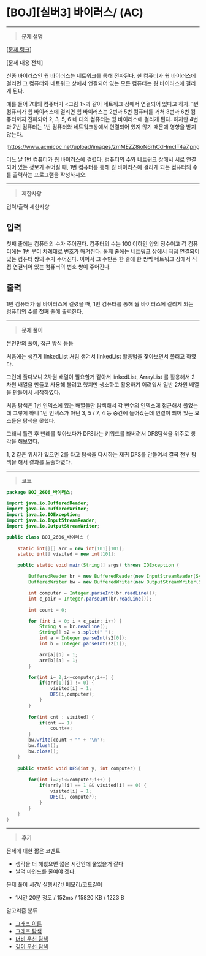 # [BOJ][실버3] 바이러스/ (AC)

---

> **문제 설명**
> 

[[문제 링크](https://www.acmicpc.net/problem/2606)]

[문제 내용 전체]

신종 바이러스인 웜 바이러스는 네트워크를 통해 전파된다. 한 컴퓨터가 웜 바이러스에 걸리면 그 컴퓨터와 네트워크 상에서 연결되어 있는 모든 컴퓨터는 웜 바이러스에 걸리게 된다.

예를 들어 7대의 컴퓨터가 <그림 1>과 같이 네트워크 상에서 연결되어 있다고 하자. 1번 컴퓨터가 웜 바이러스에 걸리면 웜 바이러스는 2번과 5번 컴퓨터를 거쳐 3번과 6번 컴퓨터까지 전파되어 2, 3, 5, 6 네 대의 컴퓨터는 웜 바이러스에 걸리게 된다. 하지만 4번과 7번 컴퓨터는 1번 컴퓨터와 네트워크상에서 연결되어 있지 않기 때문에 영향을 받지 않는다.

!https://www.acmicpc.net/upload/images/zmMEZZ8ioN6rhCdHmcIT4a7.png

어느 날 1번 컴퓨터가 웜 바이러스에 걸렸다. 컴퓨터의 수와 네트워크 상에서 서로 연결되어 있는 정보가 주어질 때, 1번 컴퓨터를 통해 웜 바이러스에 걸리게 되는 컴퓨터의 수를 출력하는 프로그램을 작성하시오.

---

> **제한사항**
> 

입력/출력 제한사항

## 입력

첫째 줄에는 컴퓨터의 수가 주어진다. 컴퓨터의 수는 100 이하인 양의 정수이고 각 컴퓨터에는 1번 부터 차례대로 번호가 매겨진다. 둘째 줄에는 네트워크 상에서 직접 연결되어 있는 컴퓨터 쌍의 수가 주어진다. 이어서 그 수만큼 한 줄에 한 쌍씩 네트워크 상에서 직접 연결되어 있는 컴퓨터의 번호 쌍이 주어진다.

## 출력

1번 컴퓨터가 웜 바이러스에 걸렸을 때, 1번 컴퓨터를 통해 웜 바이러스에 걸리게 되는 컴퓨터의 수를 첫째 줄에 출력한다.

---

> **문제 풀이**
> 

본인만의 풀이, 접근 방식 등등

처음에는 생긴게 linkedList 처럼 생겨서 linkedList 활용법을 찾아보면서 풀려고 하였다.

그런데 풀다보니 2차원 배열이 필요할거 같아서 linkedList, ArrayList 를 활용해서 2차원 배열을 만들고 사용해 볼려고 했지만 생소하고 활용하기 어려워서 일반 2차원 배열을 만들어서 시작하였다.

처음 탐색은 1번 인덱스에 있는 배열들만 탐색해서 각 변수의 인덱스에 접근해서 풀었는데 그렇게 하니 1번 인덱스가 아닌 3, 5 / 7, 4 등 중간에 들어갔는데 연결이 되어 있는 요소들은 탐색을 못했다.

그래서 틀린 후 반례를 찾아보다가 DFS라는 키워드를 봐버려서 DFS탐색을 위주로 생각을 해보았다.

1, 2 같은 위치가 있으면 2를 타고 탐색을 다시하는 재귀 DFS를 만들어서 결국 전부 탐색을 해서 결과를 도출하였다.

---

> **코드**
> 

```java
package BOJ_2606_바이러스;

import java.io.BufferedReader;
import java.io.BufferedWriter;
import java.io.IOException;
import java.io.InputStreamReader;
import java.io.OutputStreamWriter;

public class BOJ_2606_바이러스 {
	
	static int[][] arr = new int[101][101];
	static int[] visited = new int[101];

	public static void main(String[] args) throws IOException {

		BufferedReader br = new BufferedReader(new InputStreamReader(System.in));
		BufferedWriter bw = new BufferedWriter(new OutputStreamWriter(System.out));

		int computer = Integer.parseInt(br.readLine());
		int c_pair = Integer.parseInt(br.readLine());

		int count = 0;

		for (int i = 0; i < c_pair; i++) {
			String s = br.readLine();
			String[] s2 = s.split(" ");
			int a = Integer.parseInt(s2[0]);
			int b = Integer.parseInt(s2[1]);

			arr[a][b] = 1;
			arr[b][a] = 1;
		}

		for(int i= 2;i<=computer;i++) {
			if(arr[1][i] != 0) {
				visited[i] = 1;
				DFS(i,computer);
			}
		}
		
		for(int cnt : visited) {
			if(cnt == 1)
				count++;
		}
		bw.write(count + "" + '\n');
		bw.flush();
		bw.close();
	}
	
	public static void DFS(int y, int computer) {
		
		for(int i=2;i<=computer;i++) {
			if(arr[y][i] == 1 && visited[i] == 0) {
				visited[i] = 1;
				DFS(i, computer);
			}
		}
	}
}
```

---

> **후기**
> 

문제에 대한 짧은 코멘트

- 생각을 더 해봤으면 짧은 시간안에 풀었을거 같다
- 날먹 마인드를 줄여야 겠다.

문제 풀이 시간/ 실행시간/ 메모리/코드길이

- 1시간 20분 정도 / 152ms / 15820 KB / 1223 B

알고리즘 분류

- [그래프 이론](https://www.acmicpc.net/problem/tag/7)
- [그래프 탐색](https://www.acmicpc.net/problem/tag/11)
- [너비 우선 탐색](https://www.acmicpc.net/problem/tag/126)
- [깊이 우선 탐색](https://www.acmicpc.net/problem/tag/127)